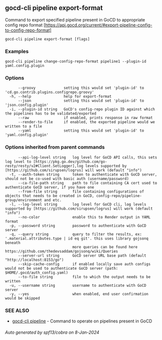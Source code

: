 ## gocd-cli pipeline export-format

Command to export specified pipeline present in GoCD to appropriate config repo format [https://api.gocd.org/current/#export-pipeline-config-to-config-repo-format]

```
gocd-cli pipeline export-format [flags]
```

### Examples

```
gocd-cli pipeline change-config-repo-format pipeline1 --plugin-id yaml.config.plugin
```

### Options

```
      --groovy             setting this would set 'plugin-id' to 'cd.go.contrib.plugins.configrepo.groovy'
  -h, --help               help for export-format
      --json               setting this would set 'plugin-id' to 'json.config.plugin'
  -i, --plugin-id string   GoCD's config-repo plugin ID against which the pipelines has to be validated/exported
      --raw                if enabled, prints response in raw format
      --render-to-file     if enabled, the exported pipeline would we written to a file
      --yaml               setting this would set 'plugin-id' to 'yaml.config.plugin'
```

### Options inherited from parent commands

```
      --api-log-level string   log level for GoCD API calls, this sets log level to [https://pkg.go.dev/github.com/go-resty/resty/v2#Client.SetLogger],log levels supported by [https://github.com/sirupsen/logrus] will work (default "info")
  -t, --auth-token string      token to authenticate with GoCD server, should not be co-used with basic auth (username/password)
      --ca-file-path string    path to file containing CA cert used to authenticate GoCD server, if you have one
      --from-file string       file containing configurations of objects that needs to be created in GoCD, config-repo/pipeline-group/environment and etc.
  -l, --log-level string       log level for GoCD cli, log levels supported by [https://github.com/sirupsen/logrus] will work (default "info")
      --no-color               enable this to Render output in YAML format
  -p, --password string        password to authenticate with GoCD server
  -q, --query string           query to filter the results, ex: '.material.attributes.type | id eq git'. this uses library gojsonq beneath
                               more queries can be found here https://github.com/thedevsaddam/gojsonq/wiki/Queries
      --server-url string      GoCD server URL base path (default "http://localhost:8153/go")
      --skip-cache-config      if enabled locally save auth configs would not be used to authenticate GoCD server (path: $HOME/.gocd/auth_config.yaml)
      --to-file string         file to which the output needs to be written
  -u, --username string        username to authenticate with GoCD server
  -y, --yes                    when enabled, end user confirmation would be skipped
```

### SEE ALSO

* [gocd-cli pipeline](gocd-cli_pipeline.md)	 - Command to operate on pipelines present in GoCD

###### Auto generated by spf13/cobra on 8-Jan-2024
